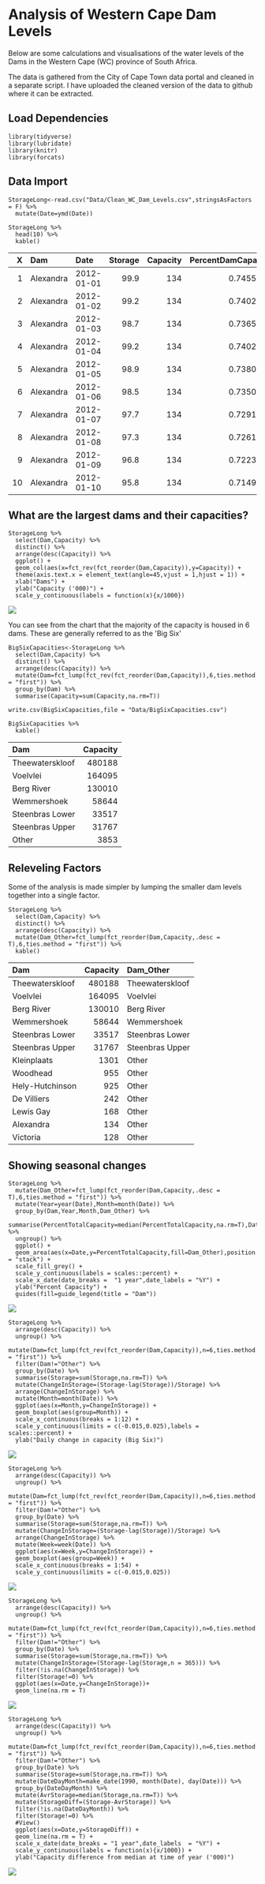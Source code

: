 Analysis of Western Cape Dam Levels
===================================

Below are some calculations and visualisations of the water levels of
the Dams in the Western Cape (WC) province of South Africa.

The data is gathered from the City of Cape Town data portal and cleaned
in a separate script. I have uploaded the cleaned version of the data to
github where it can be extracted.

Load Dependencies
-----------------

    library(tidyverse)
    library(lubridate)
    library(knitr)
    library(forcats)

Data Import
-----------

    StorageLong<-read.csv("Data/Clean_WC_Dam_Levels.csv",stringsAsFactors = F) %>% 
      mutate(Date=ymd(Date)) 

    StorageLong %>% 
      head(10) %>% 
      kable()

<table>
<thead>
<tr class="header">
<th align="right">X</th>
<th align="left">Dam</th>
<th align="left">Date</th>
<th align="right">Storage</th>
<th align="right">Capacity</th>
<th align="right">PercentDamCapacity</th>
<th align="right">PercentTotalCapacity</th>
</tr>
</thead>
<tbody>
<tr class="odd">
<td align="right">1</td>
<td align="left">Alexandra</td>
<td align="left">2012-01-01</td>
<td align="right">99.9</td>
<td align="right">134</td>
<td align="right">0.7455224</td>
<td align="right">0.0001107</td>
</tr>
<tr class="even">
<td align="right">2</td>
<td align="left">Alexandra</td>
<td align="left">2012-01-02</td>
<td align="right">99.2</td>
<td align="right">134</td>
<td align="right">0.7402985</td>
<td align="right">0.0001100</td>
</tr>
<tr class="odd">
<td align="right">3</td>
<td align="left">Alexandra</td>
<td align="left">2012-01-03</td>
<td align="right">98.7</td>
<td align="right">134</td>
<td align="right">0.7365672</td>
<td align="right">0.0001094</td>
</tr>
<tr class="even">
<td align="right">4</td>
<td align="left">Alexandra</td>
<td align="left">2012-01-04</td>
<td align="right">99.2</td>
<td align="right">134</td>
<td align="right">0.7402985</td>
<td align="right">0.0001100</td>
</tr>
<tr class="odd">
<td align="right">5</td>
<td align="left">Alexandra</td>
<td align="left">2012-01-05</td>
<td align="right">98.9</td>
<td align="right">134</td>
<td align="right">0.7380597</td>
<td align="right">0.0001096</td>
</tr>
<tr class="even">
<td align="right">6</td>
<td align="left">Alexandra</td>
<td align="left">2012-01-06</td>
<td align="right">98.5</td>
<td align="right">134</td>
<td align="right">0.7350746</td>
<td align="right">0.0001092</td>
</tr>
<tr class="odd">
<td align="right">7</td>
<td align="left">Alexandra</td>
<td align="left">2012-01-07</td>
<td align="right">97.7</td>
<td align="right">134</td>
<td align="right">0.7291045</td>
<td align="right">0.0001083</td>
</tr>
<tr class="even">
<td align="right">8</td>
<td align="left">Alexandra</td>
<td align="left">2012-01-08</td>
<td align="right">97.3</td>
<td align="right">134</td>
<td align="right">0.7261194</td>
<td align="right">0.0001079</td>
</tr>
<tr class="odd">
<td align="right">9</td>
<td align="left">Alexandra</td>
<td align="left">2012-01-09</td>
<td align="right">96.8</td>
<td align="right">134</td>
<td align="right">0.7223881</td>
<td align="right">0.0001073</td>
</tr>
<tr class="even">
<td align="right">10</td>
<td align="left">Alexandra</td>
<td align="left">2012-01-10</td>
<td align="right">95.8</td>
<td align="right">134</td>
<td align="right">0.7149254</td>
<td align="right">0.0001062</td>
</tr>
</tbody>
</table>

What are the largest dams and their capacities?
-----------------------------------------------

    StorageLong %>% 
      select(Dam,Capacity) %>% 
      distinct() %>% 
      arrange(desc(Capacity)) %>% 
      ggplot() +
      geom_col(aes(x=fct_rev(fct_reorder(Dam,Capacity)),y=Capacity)) +
      theme(axis.text.x = element_text(angle=45,vjust = 1,hjust = 1)) +
      xlab("Dams") +
      ylab("Capacity ('000)") +
      scale_y_continuous(labels = function(x){x/1000})

![](Analysis_of_WC_Dam_Levels_files/figure-markdown_strict/unnamed-chunk-3-1.png)

You can see from the chart that the majority of the capacity is housed
in 6 dams. These are generally referred to as the 'Big Six'

    BigSixCapacities<-StorageLong %>% 
      select(Dam,Capacity) %>% 
      distinct() %>% 
      arrange(desc(Capacity)) %>% 
      mutate(Dam=fct_lump(fct_rev(fct_reorder(Dam,Capacity)),6,ties.method = "first")) %>% 
      group_by(Dam) %>% 
      summarise(Capacity=sum(Capacity,na.rm=T))

    write.csv(BigSixCapacities,file = "Data/BigSixCapacities.csv")

    BigSixCapacities %>% 
      kable()

<table>
<thead>
<tr class="header">
<th align="left">Dam</th>
<th align="right">Capacity</th>
</tr>
</thead>
<tbody>
<tr class="odd">
<td align="left">Theewaterskloof</td>
<td align="right">480188</td>
</tr>
<tr class="even">
<td align="left">Voelvlei</td>
<td align="right">164095</td>
</tr>
<tr class="odd">
<td align="left">Berg River</td>
<td align="right">130010</td>
</tr>
<tr class="even">
<td align="left">Wemmershoek</td>
<td align="right">58644</td>
</tr>
<tr class="odd">
<td align="left">Steenbras Lower</td>
<td align="right">33517</td>
</tr>
<tr class="even">
<td align="left">Steenbras Upper</td>
<td align="right">31767</td>
</tr>
<tr class="odd">
<td align="left">Other</td>
<td align="right">3853</td>
</tr>
</tbody>
</table>

Releveling Factors
------------------

Some of the analysis is made simpler by lumping the smaller dam levels
together into a single factor.

    StorageLong %>% 
      select(Dam,Capacity) %>% 
      distinct() %>% 
      arrange(desc(Capacity)) %>% 
      mutate(Dam_Other=fct_lump(fct_reorder(Dam,Capacity,.desc = T),6,ties.method = "first")) %>% 
      kable()

<table>
<thead>
<tr class="header">
<th align="left">Dam</th>
<th align="right">Capacity</th>
<th align="left">Dam_Other</th>
</tr>
</thead>
<tbody>
<tr class="odd">
<td align="left">Theewaterskloof</td>
<td align="right">480188</td>
<td align="left">Theewaterskloof</td>
</tr>
<tr class="even">
<td align="left">Voelvlei</td>
<td align="right">164095</td>
<td align="left">Voelvlei</td>
</tr>
<tr class="odd">
<td align="left">Berg River</td>
<td align="right">130010</td>
<td align="left">Berg River</td>
</tr>
<tr class="even">
<td align="left">Wemmershoek</td>
<td align="right">58644</td>
<td align="left">Wemmershoek</td>
</tr>
<tr class="odd">
<td align="left">Steenbras Lower</td>
<td align="right">33517</td>
<td align="left">Steenbras Lower</td>
</tr>
<tr class="even">
<td align="left">Steenbras Upper</td>
<td align="right">31767</td>
<td align="left">Steenbras Upper</td>
</tr>
<tr class="odd">
<td align="left">Kleinplaats</td>
<td align="right">1301</td>
<td align="left">Other</td>
</tr>
<tr class="even">
<td align="left">Woodhead</td>
<td align="right">955</td>
<td align="left">Other</td>
</tr>
<tr class="odd">
<td align="left">Hely-Hutchinson</td>
<td align="right">925</td>
<td align="left">Other</td>
</tr>
<tr class="even">
<td align="left">De Villiers</td>
<td align="right">242</td>
<td align="left">Other</td>
</tr>
<tr class="odd">
<td align="left">Lewis Gay</td>
<td align="right">168</td>
<td align="left">Other</td>
</tr>
<tr class="even">
<td align="left">Alexandra</td>
<td align="right">134</td>
<td align="left">Other</td>
</tr>
<tr class="odd">
<td align="left">Victoria</td>
<td align="right">128</td>
<td align="left">Other</td>
</tr>
</tbody>
</table>

Showing seasonal changes
------------------------

    StorageLong %>% 
      mutate(Dam_Other=fct_lump(fct_reorder(Dam,Capacity,.desc = T),6,ties.method = "first")) %>% 
      mutate(Year=year(Date),Month=month(Date)) %>% 
      group_by(Dam,Year,Month,Dam_Other) %>% 
      summarise(PercentTotalCapacity=median(PercentTotalCapacity,na.rm=T),Date=median(Date,na.rm=T)) %>% 
      ungroup() %>% 
      ggplot() +
      geom_area(aes(x=Date,y=PercentTotalCapacity,fill=Dam_Other),position = "stack") +
      scale_fill_grey() +
      scale_y_continuous(labels = scales::percent) +
      scale_x_date(date_breaks =  "1 year",date_labels = "%Y") +
      ylab("Percent Capacity") +
      guides(fill=guide_legend(title = "Dam"))

![](Analysis_of_WC_Dam_Levels_files/figure-markdown_strict/unnamed-chunk-6-1.png)

    StorageLong %>% 
      arrange(desc(Capacity)) %>% 
      ungroup() %>% 
      mutate(Dam=fct_lump(fct_rev(fct_reorder(Dam,Capacity)),n=6,ties.method = "first")) %>% 
      filter(Dam!="Other") %>% 
      group_by(Date) %>% 
      summarise(Storage=sum(Storage,na.rm=T)) %>% 
      mutate(ChangeInStorage=(Storage-lag(Storage))/Storage) %>%
      arrange(ChangeInStorage) %>% 
      mutate(Month=month(Date)) %>% 
      ggplot(aes(x=Month,y=ChangeInStorage)) +
      geom_boxplot(aes(group=Month)) +
      scale_x_continuous(breaks = 1:12) +
      scale_y_continuous(limits = c(-0.015,0.025),labels = scales::percent) +
      ylab("Daily change in capacity (Big Six)")

![](Analysis_of_WC_Dam_Levels_files/figure-markdown_strict/unnamed-chunk-7-1.png)

    StorageLong %>% 
      arrange(desc(Capacity)) %>% 
      ungroup() %>% 
      mutate(Dam=fct_lump(fct_rev(fct_reorder(Dam,Capacity)),n=6,ties.method = "first")) %>% 
      filter(Dam!="Other") %>% 
      group_by(Date) %>% 
      summarise(Storage=sum(Storage,na.rm=T)) %>% 
      mutate(ChangeInStorage=(Storage-lag(Storage))/Storage) %>%
      arrange(ChangeInStorage) %>% 
      mutate(Week=week(Date)) %>% 
      ggplot(aes(x=Week,y=ChangeInStorage)) +
      geom_boxplot(aes(group=Week)) +
      scale_x_continuous(breaks = 1:54) +
      scale_y_continuous(limits = c(-0.015,0.025))

![](Analysis_of_WC_Dam_Levels_files/figure-markdown_strict/unnamed-chunk-8-1.png)

    StorageLong %>% 
      arrange(desc(Capacity)) %>% 
      ungroup() %>% 
      mutate(Dam=fct_lump(fct_rev(fct_reorder(Dam,Capacity)),n=6,ties.method = "first")) %>% 
      filter(Dam!="Other") %>% 
      group_by(Date) %>% 
      summarise(Storage=sum(Storage,na.rm=T)) %>% 
      mutate(ChangeInStorage=(Storage-lag(Storage,n = 365))) %>% 
      filter(!is.na(ChangeInStorage)) %>% 
      filter(Storage!=0) %>% 
      ggplot(aes(x=Date,y=ChangeInStorage))+
      geom_line(na.rm = T)

![](Analysis_of_WC_Dam_Levels_files/figure-markdown_strict/unnamed-chunk-9-1.png)

    StorageLong %>% 
      arrange(desc(Capacity)) %>% 
      ungroup() %>% 
      mutate(Dam=fct_lump(fct_rev(fct_reorder(Dam,Capacity)),n=6,ties.method = "first")) %>% 
      filter(Dam!="Other") %>% 
      group_by(Date) %>% 
      summarise(Storage=sum(Storage,na.rm=T)) %>% 
      mutate(DateDayMonth=make_date(1990, month(Date), day(Date))) %>% 
      group_by(DateDayMonth) %>% 
      mutate(AvrStorage=median(Storage,na.rm=T)) %>% 
      mutate(StorageDiff=(Storage-AvrStorage)) %>% 
      filter(!is.na(DateDayMonth)) %>% 
      filter(Storage!=0) %>% 
      #View()
      ggplot(aes(x=Date,y=StorageDiff)) +
      geom_line(na.rm = T) +
      scale_x_date(date_breaks = "1 year",date_labels  = "%Y") +
      scale_y_continuous(labels = function(x){x/1000}) +
      ylab("Capacity difference from median at time of year ('000)") 

![](Analysis_of_WC_Dam_Levels_files/figure-markdown_strict/unnamed-chunk-10-1.png)
